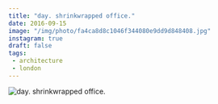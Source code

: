 ```yaml
---
title: "day. shrinkwrapped office."
date: 2016-09-15
image: "/img/photo/fa4ca8d8c1046f344080e9dd9d848408.jpg"
instagram: true
draft: false
tags:
 - architecture
 - london
---
```


![day. shrinkwrapped office.](/img/photo/fa4ca8d8c1046f344080e9dd9d848408.jpg)
